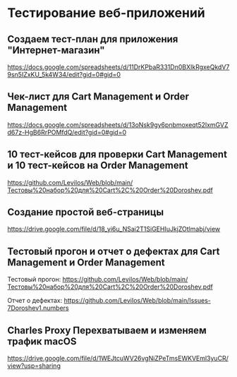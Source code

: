 # Тестирование веб-приложений

## Создаем тест-план для приложения "Интернет-магазин"

https://docs.google.com/spreadsheets/d/11DrKPbaR331Dn0BXIkRgxeQkdV79sn5IZxKU_5k4W34/edit?gid=0#gid=0


## Чек-лист для Cart Management и Order Management 

https://docs.google.com/spreadsheets/d/13oNsk9gy6pnbmoxeqt52lxmGVZd67z-HgB6RrPOMfdQ/edit?gid=0#gid=0


## 10 тест-кейсов для проверки Cart Management и 10 тест-кейсов на Order Management

https://github.com/LeviIos/Web/blob/main/Тестовы%20набор%20для%20Cart%2C%20Order%20Doroshev.pdf


## Создание простой веб-страницы

https://drive.google.com/file/d/18_yi6u_NSai2T1SiGEHIuJkjZOtlmabj/view


## Тестовый прогон и отчет о дефектах для Cart Management и Order Management

Тестовый прогон: https://github.com/LeviIos/Web/blob/main/Тестовы%20набор%20для%20Cart%2C%20Order%20Doroshev.pdf

Отчет о дефектах: https://github.com/LeviIos/Web/blob/main/Issues-7Doroshev1.numbers

## Charles Proxy Перехватываем и изменяем трафик macOS 

https://drive.google.com/file/d/1WEJtcuWV26vgNiZPeTmsEWKVEml3yuCR/view?usp=sharing
